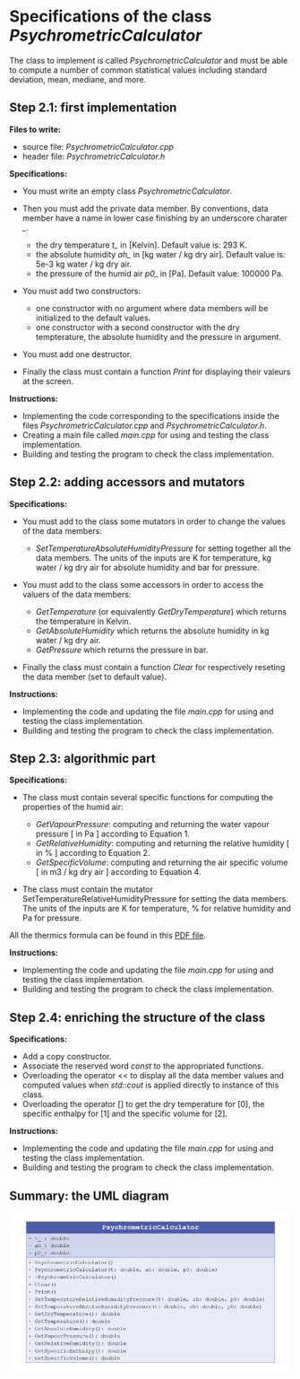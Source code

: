 # Specifications of the class *PsychrometricCalculator*

The class to implement is called *PsychrometricCalculator* and must be able to compute a number
of common statistical values including standard deviation, mean, mediane, and more.

## Step 2.1: first implementation

**Files to write:**
  - source file: *PsychrometricCalculator.cpp*
  - header file: *PsychrometricCalculator.h*

**Specifications:**
  - You must write an empty class *PsychrometricCalculator*. 
  
  - Then you must add the private data member. By conventions, data member have a name in lower case finishing by an underscore charater *_*.
    - the dry temperature *t_* in [Kelvin]. Default value is: 293 K.
	- the absolute humidity *ah_* in [kg water / kg dry air]. Default value is: 5e-3 kg water / kg dry air.
	- the pressure of the humid air *p0_* in [Pa]. Default value: 100000 Pa.
	
	
  - You must add two constructors:
    - one constructor with no argument where data members will be initialized to the default values.
    - one constructor with a second constructor with the dry tempterature, the absolute humidity and the pressure in argument.
	
  - You must add one destructor.
	
  - Finally the class must contain a function *Print* for displaying their valeurs at the screen.
  
**Instructions:**
  - Implementing the code corresponding to the specifications inside the files *PsychrometricCalculator.cpp* and *PsychrometricCalculator.h*.
  - Creating a main file called *main.cpp* for using and testing the class implementation.
  - Building and testing the program to check the class implementation.
  
## Step 2.2: adding accessors and mutators

**Specifications:**
  - You must add to the class some mutators in order to change the values of the data members:
    - *SetTemperatureAbsoluteHumidityPressure* for setting together all the data members. The units of the inputs are K for temperature, kg
water / kg dry air for absolute humidity and bar for pressure.
	 
  - You must add to the class some accessors in order to access the valuers of the data members:
    - *GetTemperature* (or equivalently *GetDryTemperature*) which returns the temperature in Kelvin.
	- *GetAbsoluteHumidity* which returns the absolute humidity in kg water / kg dry air.
	- *GetPressure* which returns the pressure in bar.
  
  - Finally the class must contain a function *Clear* for respectively reseting the data member (set to default value).
   
**Instructions:**
  - Implementing the code and updating the file *main.cpp* for using and testing the class implementation.
  - Building and testing the program to check the class implementation.

## Step 2.3: algorithmic part

**Specifications:** 
  - The class must contain several specific functions for computing the properties of the humid air:
    - *GetVapourPressure*: computing and returning the water vapour pressure [ in Pa ]
according to Equation 1.
    - *GetRelativeHumidity*: computing and returning the relative humidity [ in % ]
according to Equation 2.
    - *GetSpecificVolume*: computing and returning the air specific volume [ in m3 / kg dry air ] according to Equation 4.

  - The class must contain the mutator SetTemperatureRelativeHumidityPressure for setting the data members. The units of the inputs are K for temperature, % for relative humidity and Pa for pressure.

All the thermics formula can be found in this [PDF file](psychrometric_formulas.pdf).

**Instructions:**
  - Implementing the code and updating the file *main.cpp* for using and testing the class implementation.
  - Building and testing the program to check the class implementation.
 
## Step 2.4: enriching the structure of the class

**Specifications:** 
  - Add a copy constructor.
  - Associate the reserved word *const* to the appropriated functions.
  - Overloading the operator << to display all the data member values and computed values when *std::cout* is applied directly to instance of this
class.
  - Overloading the operator [] to get the dry temperature for [0], the specific enthalpy for [1] and the specific volume
for [2].

**Instructions:**
  - Implementing the code and updating the file *main.cpp* for using and testing the class implementation.
  - Building and testing the program to check the class implementation.
  
  
## Summary: the UML diagram 

   ![wizard1](../doc/session2/psychrometric_uml.png)
